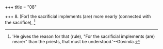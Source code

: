 +++
title = "08"

+++
8. (For) the sacrificial implements (are) more nearly (connected with the sacrifice), [^5] 


[^5]:  'He gives the reason for that (rule), "For the sacrificial implements (are) nearer" than the priests, that must be understood.'--Govinda.
